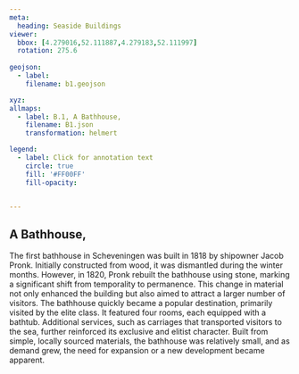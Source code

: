 ```yaml
---
meta:
  heading: Seaside Buildings
viewer:
  bbox: [4.279016,52.111887,4.279183,52.111997]
  rotation: 275.6
  
geojson:
  - label:
    filename: b1.geojson

xyz:
allmaps:
  - label: B.1, A Bathhouse, 
    filename: B1.json
    transformation: helmert

legend: 
  - label: Click for annotation text
    circle: true
    fill: '#FF00FF'
    fill-opacity: 


---
```


## A Bathhouse,

The first bathhouse in Scheveningen was built in 1818 by shipowner Jacob Pronk. Initially constructed from wood, it was dismantled during the winter months. However, in 1820, Pronk rebuilt the bathhouse using stone, marking a significant shift from temporality to permanence. This change in material not only enhanced the building but also aimed to attract a larger number of visitors. The bathhouse quickly became a popular destination, primarily visited by the elite class. It featured four rooms, each equipped with a bathtub. Additional services, such as carriages that transported visitors to the sea, further reinforced its exclusive and elitist character. Built from simple, locally sourced materials, the bathhouse was relatively small, and as demand grew, the need for expansion or a new development became apparent.